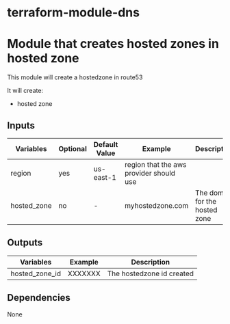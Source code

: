 terraform-module-dns
====

# Module that creates hosted zones in hosted zone

This module will create a hostedzone in route53


It will create:
- hosted zone

## Inputs
Variables |  Optional | Default Value | Example | Description
---|---|---|---|---|
region | yes | us-east-1 | region that the aws provider should use
hosted_zone | no | - | myhostedzone.com | The domain for the hosted zone


## Outputs
Variables | Example | Description
---|---|---|
hosted_zone_id | XXXXXXX | The hostedzone id created

## Dependencies
None
